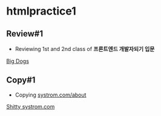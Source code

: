 # htmlpractice1
## Review#1
* Reviewing 1st and 2nd class of **프론트엔드 개발자되기 입문**

[Big Dogs](https://htmlpractice1.kkang60298.repl.co/review.html)
## Copy#1
* Copying [systrom.com/about](http://systrom.com/about/)

[Shitty systrom.com](https://replit.com/@kkang60298/htmlpractice1#COPY/systrom.html)

